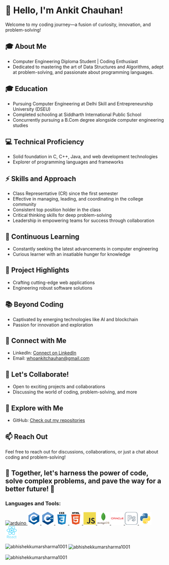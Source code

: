 # 👋 Hello, I'm Ankit Chauhan!

Welcome to my coding journey—a fusion of curiosity, innovation, and problem-solving!

## 🎓 About Me

- Computer Engineering Diploma Student | Coding Enthusiast
- Dedicated to mastering the art of Data Structures and Algorithms, adept at problem-solving, and passionate about programming languages.

## 🎓 Education

- Pursuing Computer Engineering at Delhi Skill and Entrepreneurship University (DSEU)
- Completed schooling at Siddharth International Public School
- Concurrently pursuing a B.Com degree alongside computer engineering studies

## 💻 Technical Proficiency

- Solid foundation in C, C++, Java, and web development technologies
- Explorer of programming languages and frameworks

## ⚡️ Skills and Approach

- Class Representative (CR) since the first semester
- Effective in managing, leading, and coordinating in the college community
- Consistent top position holder in the class
- Critical thinking skills for deep problem-solving
- Leadership in empowering teams for success through collaboration

## 🌱 Continuous Learning

- Constantly seeking the latest advancements in computer engineering
- Curious learner with an insatiable hunger for knowledge

## 🚀 Project Highlights

- Crafting cutting-edge web applications
- Engineering robust software solutions

## 📚 Beyond Coding

- Captivated by emerging technologies like AI and blockchain
- Passion for innovation and exploration

## 🌟 Connect with Me

- LinkedIn: [Connect on LinkedIn](https://www.linkedin.com/in/whoankitchauhan)
- Email: whoankitchauhan@gmail.com

## 🌟 Let's Collaborate!

- Open to exciting projects and collaborations
- Discussing the world of coding, problem-solving, and more

## 🌟 Explore with Me

- GitHub: [Check out my repositories](https://github.com/whoankitchauhan)

## 📫 Reach Out

Feel free to reach out for discussions, collaborations, or just a chat about coding and problem-solving!

## 🌟 Together, let's harness the power of code, solve complex problems, and pave the way for a better future! 🚀

<!---
whoankitchauhan/whoankitchauhan is a ✨ special ✨ repository because its `README.md` (this file) appears on your GitHub profile.
You can click the Preview link to take a look at your changes.
--->


<h3 align="left">Languages and Tools:</h3>
<p align="left"> <a href="https://www.arduino.cc/" target="_blank" rel="noreferrer"> <img src="https://cdn.worldvectorlogo.com/logos/arduino-1.svg" alt="arduino" width="40" height="40"/> </a> <a href="https://www.cprogramming.com/" target="_blank" rel="noreferrer"> <img src="https://raw.githubusercontent.com/devicons/devicon/master/icons/c/c-original.svg" alt="c" width="40" height="40"/> </a> <a href="https://www.w3schools.com/cpp/" target="_blank" rel="noreferrer"> <img src="https://raw.githubusercontent.com/devicons/devicon/master/icons/cplusplus/cplusplus-original.svg" alt="cplusplus" width="40" height="40"/> </a> <a href="https://www.w3schools.com/css/" target="_blank" rel="noreferrer"> <img src="https://raw.githubusercontent.com/devicons/devicon/master/icons/css3/css3-original-wordmark.svg" alt="css3" width="40" height="40"/> </a> <a href="https://www.w3.org/html/" target="_blank" rel="noreferrer"> <img src="https://raw.githubusercontent.com/devicons/devicon/master/icons/html5/html5-original-wordmark.svg" alt="html5" width="40" height="40"/> </a> <a href="https://developer.mozilla.org/en-US/docs/Web/JavaScript" target="_blank" rel="noreferrer"> <img src="https://raw.githubusercontent.com/devicons/devicon/master/icons/javascript/javascript-original.svg" alt="javascript" width="40" height="40"/> </a> <a href="https://www.mongodb.com/" target="_blank" rel="noreferrer"> <img src="https://raw.githubusercontent.com/devicons/devicon/master/icons/mongodb/mongodb-original-wordmark.svg" alt="mongodb" width="40" height="40"/> </a> <a href="https://www.oracle.com/" target="_blank" rel="noreferrer"> <img src="https://raw.githubusercontent.com/devicons/devicon/master/icons/oracle/oracle-original.svg" alt="oracle" width="40" height="40"/> </a> <a href="https://www.photoshop.com/en" target="_blank" rel="noreferrer"> <img src="https://raw.githubusercontent.com/devicons/devicon/master/icons/photoshop/photoshop-line.svg" alt="photoshop" width="40" height="40"/> </a> <a href="https://www.python.org" target="_blank" rel="noreferrer"> <img src="https://raw.githubusercontent.com/devicons/devicon/master/icons/python/python-original.svg" alt="python" width="40" height="40"/> </a> <a href="https://reactjs.org/" target="_blank" rel="noreferrer"> <img src="https://raw.githubusercontent.com/devicons/devicon/master/icons/react/react-original-wordmark.svg" alt="react" width="40" height="40"/> </a> </p>

<p><img align="left" src="https://github-readme-stats.vercel.app/api/top-langs?username=abhishekkumarsharma1001&show_icons=true&locale=en&layout=compact" alt="abhishekkumarsharma1001" /></p>

<p>&nbsp;<img align="center" src="https://github-readme-stats.vercel.app/api?username=abhishekkumarsharma1001&show_icons=true&locale=en" alt="abhishekkumarsharma1001" /></p>

<p><img align="center" src="https://github-readme-streak-stats.herokuapp.com/?user=abhishekkumarsharma1001&" alt="abhishekkumarsharma1001" /></p>


